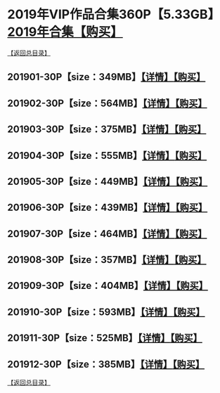# 2019年VIP作品合集360P【5.33GB】[2019年合集【购买】]()
[【返回总目录】](https://github.com/sxcool1024/WANIMAL#wanimal%E5%8E%9F%E7%89%88%E4%BD%9C%E5%93%81%E5%90%88%E9%9B%86)
## 201901-30P【size：349MB】[【详情】](https://github.com/sxcool1024/WANIMAL/tree/master/2019%E5%B9%B4VIP%E4%BD%9C%E5%93%81%E5%90%88%E9%9B%86/VIP01#2019%E5%B9%B41%E6%9C%88%E5%90%88%E9%9B%86)[【购买】]()
## 201902-30P【size：564MB】[【详情】](https://github.com/sxcool1024/WANIMAL/tree/master/2019%E5%B9%B4VIP%E4%BD%9C%E5%93%81%E5%90%88%E9%9B%86/VIP02#2019%E5%B9%B42%E6%9C%88%E5%90%88%E9%9B%86)[【购买】]()
## 201903-30P【size：375MB】[【详情】](https://github.com/sxcool1024/WANIMAL/tree/master/2019%E5%B9%B4VIP%E4%BD%9C%E5%93%81%E5%90%88%E9%9B%86/VIP03#2019%E5%B9%B43%E6%9C%88%E5%90%88%E9%9B%86)[【购买】]()
## 201904-30P【size：555MB】[【详情】](https://github.com/sxcool1024/WANIMAL/tree/master/2019%E5%B9%B4VIP%E4%BD%9C%E5%93%81%E5%90%88%E9%9B%86/VIP04#2019%E5%B9%B44%E6%9C%88%E5%90%88%E9%9B%86)[【购买】]()
## 201905-30P【size：449MB】[【详情】](https://github.com/sxcool1024/WANIMAL/tree/master/2019%E5%B9%B4VIP%E4%BD%9C%E5%93%81%E5%90%88%E9%9B%86/VIP05#2019%E5%B9%B45%E6%9C%88%E5%90%88%E9%9B%86)[【购买】]()
## 201906-30P【size：439MB】[【详情】](https://github.com/sxcool1024/WANIMAL/tree/master/2019%E5%B9%B4VIP%E4%BD%9C%E5%93%81%E5%90%88%E9%9B%86/VIP06#2019%E5%B9%B46%E6%9C%88%E5%90%88%E9%9B%86)[【购买】]()
## 201907-30P【size：464MB】[【详情】](https://github.com/sxcool1024/WANIMAL/tree/master/2019%E5%B9%B4VIP%E4%BD%9C%E5%93%81%E5%90%88%E9%9B%86/VIP07#2019%E5%B9%B47%E6%9C%88%E5%90%88%E9%9B%86)[【购买】]()
## 201908-30P【size：357MB】[【详情】](https://github.com/sxcool1024/WANIMAL/tree/master/2019%E5%B9%B4VIP%E4%BD%9C%E5%93%81%E5%90%88%E9%9B%86/VIP08#2019%E5%B9%B48%E6%9C%88%E5%90%88%E9%9B%86)[【购买】]()
## 201909-30P【size：404MB】[【详情】](https://github.com/sxcool1024/WANIMAL/tree/master/2019%E5%B9%B4VIP%E4%BD%9C%E5%93%81%E5%90%88%E9%9B%86/VIP09#2019%E5%B9%B49%E6%9C%88%E5%90%88%E9%9B%86)[【购买】]()
## 201910-30P【size：593MB】[【详情】](https://github.com/sxcool1024/WANIMAL/tree/master/2019%E5%B9%B4VIP%E4%BD%9C%E5%93%81%E5%90%88%E9%9B%86/VIP10#2019%E5%B9%B410%E6%9C%88%E5%90%88%E9%9B%86)[【购买】]()
## 201911-30P【size：525MB】[【详情】](https://github.com/sxcool1024/WANIMAL/tree/master/2019%E5%B9%B4VIP%E4%BD%9C%E5%93%81%E5%90%88%E9%9B%86/VIP11#2019%E5%B9%B411%E6%9C%88%E5%90%88%E9%9B%86)[【购买】]()
## 201912-30P【size：385MB】[【详情】](https://github.com/sxcool1024/WANIMAL/tree/master/2019%E5%B9%B4VIP%E4%BD%9C%E5%93%81%E5%90%88%E9%9B%86/VIP12#2019%E5%B9%B412%E6%9C%88%E5%90%88%E9%9B%86)[【购买】]()
[【返回总目录】](https://github.com/sxcool1024/WANIMAL#wanimal%E5%8E%9F%E7%89%88%E4%BD%9C%E5%93%81%E5%90%88%E9%9B%86)

